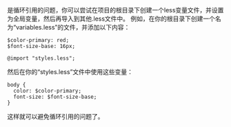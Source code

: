 是循环引用的问题，你可以尝试在项目的根目录下创建一个less变量文件，并设置为全局变量，然后再导入到其他.less文件中。
例如，在你的根目录下创建一个名为“variables.less”的文件，并添加以下内容：

```less
$color-primary: red;
$font-size-base: 16px;

@import "styles.less";
```

然后在你的“styles.less”文件中使用这些变量：

```less
body {
  color: $color-primary;
  font-size: $font-size-base;
}
```

这样就可以避免循环引用的问题了。
